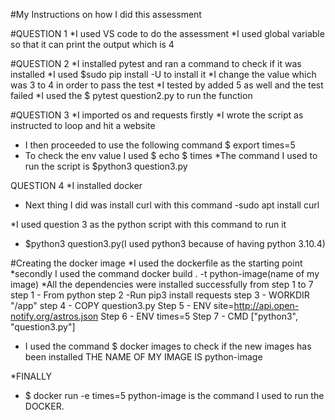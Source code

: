 
#My Instructions on how I did this assessment

#QUESTION 1
*I used VS code to do the assessment
*I used global variable so that it can print the output which is 4

#QUESTION 2
*I installed pytest and ran a command to check if it was installed
*I used $sudo pip install -U to install it
*I change the value which was 3 to 4 in order to pass the test
*I tested by added 5 as well and the test failed
*I used the $ pytest question2.py to run the function

#QUESTION 3
*I imported os and requests firstly
*I wrote the script as instructed to loop and hit a website
* I then proceeded to use the following command $ export times=5
* To check the env value I used $ echo $ times
*The command I used to run the script is $python3 question3.py 

QUESTION 4
*I installed docker
* Next thing I did was install curl with this command
-sudo apt install curl

*I used question 3 as the python script with this command to run it
- $python3 question3.py(I used python3 because of having python 3.10.4)

#Creating the docker image
*I used the dockerfile as the starting point 
*secondly I used the command 
docker build . -t python-image(name of my image)
*All the dependencies were installed successfully from step 1 to 7
step 1 - From python
step 2 -Run pip3 install requests
step 3 - WORKDIR "/app"
step 4 - COPY question3.py
Step 5 - ENV site=http://api.open-notify.org/astros.json
Step 6 - ENV times=5
 Step 7 - CMD ["python3", "question3.py"]

 * I used the command $ docker images to check if the new images has been installed
 THE NAME OF MY IMAGE IS python-image

 *FINALLY
 - $ docker run -e times=5 python-image is the command I used to run the DOCKER.





